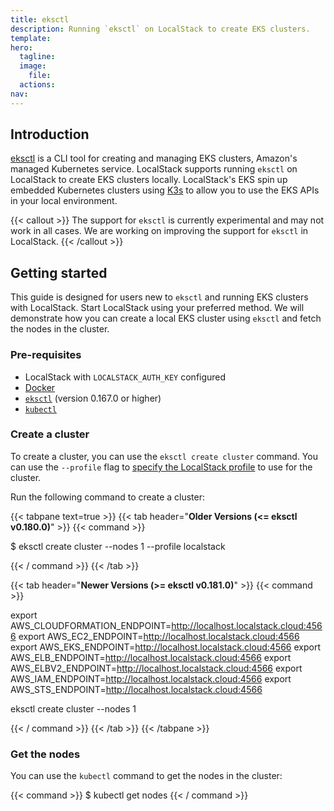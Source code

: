 ```yaml
---
title: eksctl
description: Running `eksctl` on LocalStack to create EKS clusters.
template: 
hero:
  tagline: 
  image:
    file: 
  actions:
nav: 
---
```


## Introduction

[eksctl](https://eksctl.io/) is a CLI tool for creating and managing EKS clusters, Amazon's managed Kubernetes service.
LocalStack supports running `eksctl` on LocalStack to create EKS clusters locally.
LocalStack's EKS spin up embedded Kubernetes clusters using [K3s](https://github.com/k3s-io/k3s) to allow you to use the EKS APIs in your local environment.

{{< callout >}}
The support for `eksctl` is currently experimental and may not work in all cases.
We are working on improving the support for `eksctl` in LocalStack.
{{< /callout >}}

## Getting started

This guide is designed for users new to `eksctl` and running EKS clusters with LocalStack.
Start LocalStack using your preferred method.
We will demonstrate how you can create a local EKS cluster using `eksctl` and fetch the nodes in the cluster.

### Pre-requisites

- LocalStack with `LOCALSTACK_AUTH_KEY` configured
- [Docker](https://www.docker.com/)
- [`eksctl`](https://eksctl.io/) (version 0.167.0 or higher)
- [`kubectl`](https://kubernetes.io/docs/tasks/tools/#kubectl)

### Create a cluster

To create a cluster, you can use the `eksctl create cluster` command.
You can use the `--profile` flag to [specify the LocalStack profile](https://docs.localstack.cloud/user-guide/integrations/aws-cli/#configuring-a-custom-profile) to use for the cluster.

Run the following command to create a cluster:

{{< tabpane text=true >}}
{{< tab header="**Older Versions (<= eksctl v0.180.0)**" >}}
{{< command >}}

$ eksctl create cluster --nodes 1 --profile localstack

{{< / command >}}
{{< /tab >}}

{{< tab header="**Newer Versions (>= eksctl v0.181.0)**" >}}
{{< command >}}

export AWS_CLOUDFORMATION_ENDPOINT=http://localhost.localstack.cloud:4566
export AWS_EC2_ENDPOINT=http://localhost.localstack.cloud:4566
export AWS_EKS_ENDPOINT=http://localhost.localstack.cloud:4566
export AWS_ELB_ENDPOINT=http://localhost.localstack.cloud:4566
export AWS_ELBV2_ENDPOINT=http://localhost.localstack.cloud:4566
export AWS_IAM_ENDPOINT=http://localhost.localstack.cloud:4566
export AWS_STS_ENDPOINT=http://localhost.localstack.cloud:4566

eksctl create cluster --nodes 1

{{< / command >}}
{{< /tab >}}
{{< /tabpane >}}

### Get the nodes

You can use the `kubectl` command to get the nodes in the cluster:

{{< command >}}
$ kubectl get nodes
{{< / command >}}
